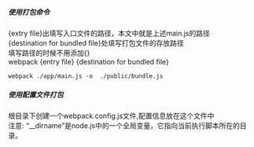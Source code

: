 
##### 使用打包命令
{extry file}出填写入口文件的路径，本文中就是上述main.js的路径<br/>
{destination for bundled file}处填写打包文件的存放路径<br/>
填写路径的时候不用添加{}<br/>
webpack {entry file} {destination for bundled file}<br/>
```
webpack ./app/main.js -o  ./public/bundle.js
```

##### 使用配置文件打包
根目录下创建一个webpack.config.js文件,配置信息放在这个文件中<br/>
注意: “__dirname”是node.js中的一个全局变量，它指向当前执行脚本所在的目录。
